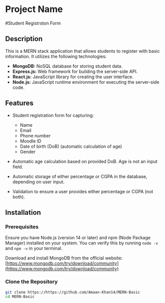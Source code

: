 # Project Name

#Student Registrston Form 

## Description

This is a MERN stack application that allows students to register with basic information. It utilizes the following technologies:

* **MongoDB:** NoSQL database for storing student data.
* **Express.js:** Web framework for building the server-side API.
* **React.js:** JavaScript library for creating the user interface.
* **Node.js:** JavaScript runtime environment for executing the server-side code.

## Features

* Student registration form for capturing:
    * Name
    * Email
    * Phone number
    * Moodle ID
    * Date of birth (DoB) (automatic calculation of age)
    * Gender

* Automatic age calculation based on provided DoB. Age is not an input field.

* Automatic storage of either percentage or CGPA in the database, depending on user input.

* Validation to ensure a user provides either percentage or CGPA (not both).

## Installation

### Prerequisites

Ensure you have Node.js (version 14 or later) and npm (Node Package Manager) installed on your system. You can verify this by running `node -v` and `npm -v` in your terminal.

Download and install MongoDB from the official website: [https://www.mongodb.com/try/download/community](https://www.mongodb.com/try/download/community)

### Clone the Repository

```bash
git clone https://https://github.com/Amaan-Khan14/MERN-Basic
cd MERN-Basic
